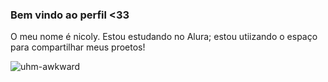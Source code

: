 ### Bem vindo ao perfil <33

O meu nome é nicoly.
Estou estudando no Alura;
estou utiizando o espaço para compartilhar meus proetos!

![uhm-awkward](https://github.com/nicoly23/nicoly23/assets/132570990/629ddafa-e5f5-4e9c-8a0c-197d85ab0935)
